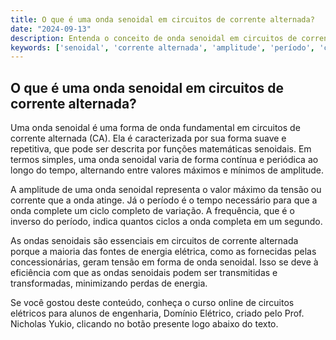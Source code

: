 ```yaml
---
title: O que é uma onda senoidal em circuitos de corrente alternada?
date: "2024-09-13"
description: Entenda o conceito de onda senoidal em circuitos de corrente alternada e sua importância.
keywords: ['senoidal', 'corrente alternada', 'amplitude', 'período', 'circuitos elétricos']
---
```


## O que é uma onda senoidal em circuitos de corrente alternada?

Uma onda senoidal é uma forma de onda fundamental em circuitos de corrente alternada (CA). Ela é caracterizada por sua forma suave e repetitiva, que pode ser descrita por funções matemáticas senoidais. Em termos simples, uma onda senoidal varia de forma contínua e periódica ao longo do tempo, alternando entre valores máximos e mínimos de amplitude.

A amplitude de uma onda senoidal representa o valor máximo da tensão ou corrente que a onda atinge. Já o período é o tempo necessário para que a onda complete um ciclo completo de variação. A frequência, que é o inverso do período, indica quantos ciclos a onda completa em um segundo.

As ondas senoidais são essenciais em circuitos de corrente alternada porque a maioria das fontes de energia elétrica, como as fornecidas pelas concessionárias, geram tensão em forma de onda senoidal. Isso se deve à eficiência com que as ondas senoidais podem ser transmitidas e transformadas, minimizando perdas de energia.

Se você gostou deste conteúdo, conheça o curso online de circuitos elétricos para alunos de engenharia, Domínio Elétrico, criado pelo Prof. Nicholas Yukio, clicando no botão presente logo abaixo do texto.